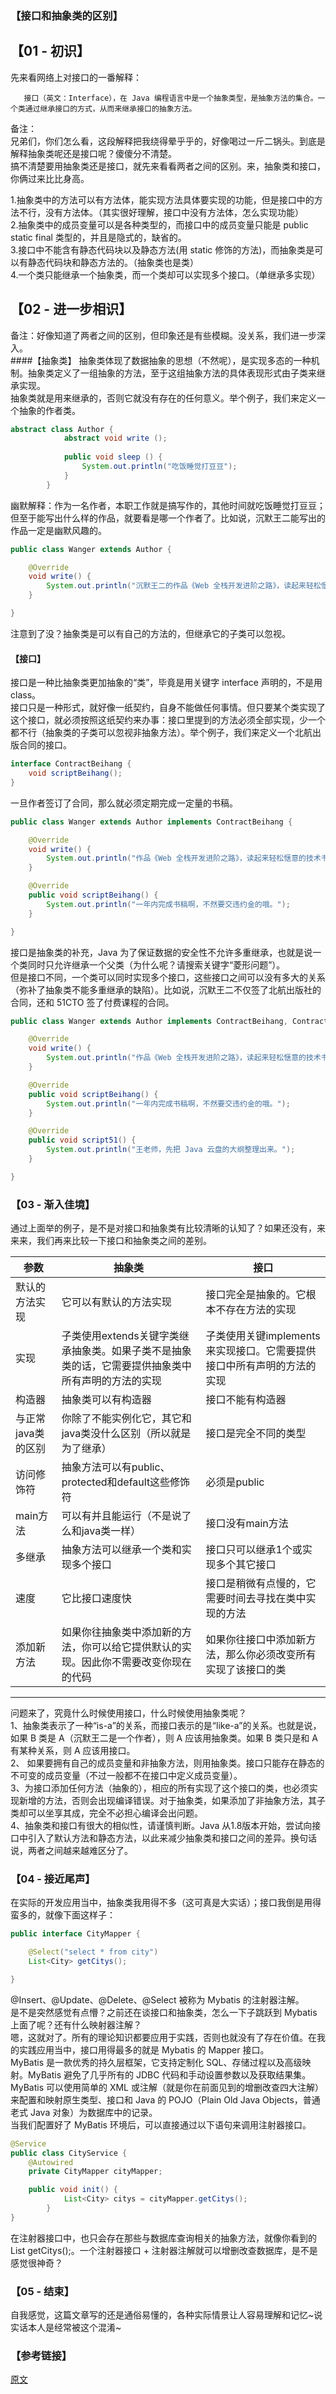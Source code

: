 ### 【接口和抽象类的区别】
## 【01 - 初识】
先来看网络上对接口的一番解释： 
       
       接口（英文：Interface），在 Java 编程语言中是一个抽象类型，是抽象方法的集合。一个类通过继承接口的方式，从而来继承接口的抽象方法。
       
备注：     
兄弟们，你们怎么看，这段解释把我绕得晕乎乎的，好像喝过一斤二锅头。到底是解释抽象类呢还是接口呢？傻傻分不清楚。     
搞不清楚要用抽象类还是接口，就先来看看两者之间的区别。来，抽象类和接口，你俩过来比比身高。

1.抽象类中的方法可以有方法体，能实现方法具体要实现的功能，但是接口中的方法不行，没有方法体。（其实很好理解，接口中没有方法体，怎么实现功能）     
2.抽象类中的成员变量可以是各种类型的，而接口中的成员变量只能是 public static final 类型的，并且是隐式的，缺省的。        
3.接口中不能含有静态代码块以及静态方法(用 static 修饰的方法)，而抽象类是可以有静态代码块和静态方法的。（抽象类也是类）       
4.一个类只能继承一个抽象类，而一个类却可以实现多个接口。（单继承多实现）       

## 【02 - 进一步相识】
备注：好像知道了两者之间的区别，但印象还是有些模糊。没关系，我们进一步深入。      
####【抽象类】
抽象类体现了数据抽象的思想（不然呢），是实现多态的一种机制。抽象类定义了一组抽象的方法，至于这组抽象方法的具体表现形式由子类来继承实现。        
抽象类就是用来继承的，否则它就没有存在的任何意义。举个例子，我们来定义一个抽象的作者类。        
```java
abstract class Author {
            abstract void write ();
        
            public void sleep () {
                System.out.println("吃饭睡觉打豆豆");
            }
        }
```
        
幽默解释：作为一名作者，本职工作就是搞写作的，其他时间就吃饭睡觉打豆豆；但至于能写出什么样的作品，就要看是哪一个作者了。比如说，沉默王二能写出的作品一定是幽默风趣的。     
```java
public class Wanger extends Author {

    @Override
    void write() {
        System.out.println("沉默王二的作品《Web 全栈开发进阶之路》，读起来轻松惬意");
    }

}
```         
注意到了没？抽象类是可以有自己的方法的，但继承它的子类可以忽视。
#### 【接口】
接口是一种比抽象类更加抽象的“类”，毕竟是用关键字 interface 声明的，不是用 class。      
接口只是一种形式，就好像一纸契约，自身不能做任何事情。但只要某个类实现了这个接口，就必须按照这纸契约来办事：接口里提到的方法必须全部实现，少一个都不行（抽象类的子类可以忽视非抽象方法）。举个例子，我们来定义一个北航出版合同的接口。     
```java
interface ContractBeihang {
    void scriptBeihang();
}
```
一旦作者签订了合同，那么就必须定期完成一定量的书稿。
```java
public class Wanger extends Author implements ContractBeihang {

    @Override
    void write() {
        System.out.println("作品《Web 全栈开发进阶之路》，读起来轻松惬意的技术书");
    }

    @Override
    public void scriptBeihang() {
        System.out.println("一年内完成书稿啊，不然要交违约金的哦。");
    }

}
```
接口是抽象类的补充，Java 为了保证数据的安全性不允许多重继承，也就是说一个类同时只允许继承一个父类（为什么呢？请搜索关键字“菱形问题”）。             
但是接口不同，一个类可以同时实现多个接口，这些接口之间可以没有多大的关系（弥补了抽象类不能多重继承的缺陷）。比如说，沉默王二不仅签了北航出版社的合同，还和 51CTO 签了付费课程的合同。      
```java
public class Wanger extends Author implements ContractBeihang, Contract51 {

    @Override
    void write() {
        System.out.println("作品《Web 全栈开发进阶之路》，读起来轻松惬意的技术书");
    }

    @Override
    public void scriptBeihang() {
        System.out.println("一年内完成书稿啊，不然要交违约金的哦。");
    }

    @Override
    public void script51() {
        System.out.println("王老师，先把 Java 云盘的大纲整理出来。");
    }

}
```
### 【03 - 渐入佳境】
通过上面举的例子，是不是对接口和抽象类有比较清晰的认知了？如果还没有，来来来，我们再来比较一下接口和抽象类之间的差别。     

参数|抽象类|接口
---|---|---
默认的方法实现|它可以有默认的方法实现|接口完全是抽象的。它根本不存在方法的实现
实现|子类使用extends关键字类继承抽象类。如果子类不是抽象类的话，它需要提供抽象类中所有声明的方法的实现|子类使用关键implements来实现接口。它需要提供接口中所有声明的方法的实现
构造器|抽象类可以有构造器|接口不能有构造器
与正常java类的区别|你除了不能实例化它，其它和java类没什么区别（所以就是为了继承）|接口是完全不同的类型
访问修饰符|抽象方法可以有public、protected和default这些修饰符|必须是public
main方法|可以有并且能运行（不是说了么和java类一样）|接口没有main方法
多继承|抽象方法可以继承一个类和实现多个接口|接口只可以继承1个或实现多个其它接口
速度|它比接口速度快|接口是稍微有点慢的，它需要时间去寻找在类中实现的方法
添加新方法|如果你往抽象类中添加新的方法，你可以给它提供默认的实现。因此你不需要改变你现在的代码|如果你往接口中添加新方法，那么你必须改变所有实现了该接口的类
---         
问题来了，究竟什么时候使用接口，什么时候使用抽象类呢？     
1、抽象类表示了一种“is-a”的关系，而接口表示的是“like-a”的关系。也就是说，如果 B 类是 A（沉默王二是一个作者），则 A 应该用抽象类。如果 B 类只是和 A 有某种关系，则 A 应该用接口。        
2、 如果要拥有自己的成员变量和非抽象方法，则用抽象类。接口只能存在静态的不可变的成员变量（不过一般都不在接口中定义成员变量）。            
3、为接口添加任何方法（抽象的），相应的所有实现了这个接口的类，也必须实现新增的方法，否则会出现编译错误。对于抽象类，如果添加了非抽象方法，其子类却可以坐享其成，完全不必担心编译会出问题。     
4、抽象类和接口有很大的相似性，请谨慎判断。Java 从1.8版本开始，尝试向接口中引入了默认方法和静态方法，以此来减少抽象类和接口之间的差异。换句话说，两者之间越来越难区分了。       

### 【04 - 接近尾声】
在实际的开发应用当中，抽象类我用得不多（这可真是大实话）；接口我倒是用得蛮多的，就像下面这样子：
```java
public interface CityMapper {

    @Select("select * from city")
    List<City> getCitys();

}
``` 
@Insert、@Update、@Delete、@Select 被称为 Mybatis 的注射器注解。     
是不是突然感觉有点懵？之前还在谈接口和抽象类，怎么一下子跳跃到 Mybatis 上面了呢？还有什么映射器注解？     
嗯，这就对了。所有的理论知识都要应用于实践，否则也就没有了存在价值。在我的实践应用当中，接口用得最多的就是 Mybatis 的 Mapper 接口。      
MyBatis 是一款优秀的持久层框架，它支持定制化 SQL、存储过程以及高级映射。MyBatis 避免了几乎所有的 JDBC 代码和手动设置参数以及获取结果集。MyBatis 可以使用简单的 XML 或注解（就是你在前面见到的增删改查四大注解）来配置和映射原生类型、接口和 Java 的 POJO（Plain Old Java Objects，普通老式 Java 对象）为数据库中的记录。     
当我们配置好了 MyBatis 环境后，可以直接通过以下语句来调用注射器接口。     
```java
@Service
public class CityService {
    @Autowired
    private CityMapper cityMapper;

    public void init() {
            List<City> citys = cityMapper.getCitys();
        }
}
```
在注射器接口中，也只会存在那些与数据库查询相关的抽象方法，就像你看到的 List<City> getCitys();。一个注射器接口 + 注射器注解就可以增删改查数据库，是不是感觉很神奇？      

### 【05 - 结束】
自我感觉，这篇文章写的还是通俗易懂的，各种实际情景让人容易理解和记忆~说实话本人是经常被这个混淆~

### 【参考链接】
<a href = "https://mp.weixin.qq.com/s?__biz=MzU3NzczMTAzMg==&mid=2247483998&idx=1&sn=e8ffea18d12f2eec1e681b6c29279e23&chksm=fd0162e9ca76ebffb885edd6bb685f27668af8a4837e38ff2200445c1b6964392ad2a4192652&mpshare=1&scene=24&srcid=&key=55e577b9e1d4a28f5e9c25b357109b29708614dfddb55316765bdae2312c3c2dd99829d4722d5878481818ca05f9be0c3784ae58e6399db2e2510034a0e7f04152d3107911f35cf65f0f8f262ff3ef1c&ascene=14&uin=MTg4OTY0MzA4NA%3D%3D&devicetype=Windows+10&version=62060739&lang=zh_CN&pass_ticket=JFWJYOUgpm%2BmCvsRsvDQwQ4FZ%2FjfEXMttNbgb9dsIFJSa50Prsoi9YvzQAH0kSw1">原文</a>
